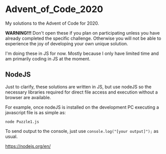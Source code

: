 # Advent_of_Code_2020

My solutions to the Advent of Code for 2020.

**WARNING!!!** Don't open these if you plan on participating unless you have already completed the specific challenge.  Otherwise you will not be able to experience the joy of developing your own unique solution.

I'm doing these in JS for now.  Mostly because I only have limited time and am primarily coding in JS at the moment.

## NodeJS
Just to clarify, these solutions are written in JS, but use nodeJS so the necessary libraries required for direct file access and execution without a browser are available.

For example, once nodeJS is installed on the development PC executing a javascript file is as simple as:
```
node Puzzle1.js
```
To send output to the console, just use ```console.log("[your output]");``` as usual. 

https://nodejs.org/en/
